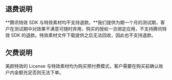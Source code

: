## 退费说明
**腾讯特效 SDK 与特效素材均不支持退款。**我们提供为期一个月的测试期，客户在测试期中对效果不满意可随时弃用，购买的授权一旦绑定应用，不支持腾讯特效 SDK 的退款。特效素材文件下载提供之后无法回收，因此也不支持退款。

## 欠费说明
美颜特效的 License 与特效素材均为购买预付费模式，客户需要在购买前确认账户内金额充足否则无法下单。
